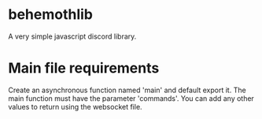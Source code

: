 # behemothlib
A very simple javascript discord library. 

# Main file requirements
Create an asynchronous function named 'main' and default export it. The main function must have the parameter 'commands'. You can add any other values to return using the websocket file.
